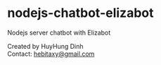 # nodejs-chatbot-elizabot
Nodejs server chatbot with Elizabot

Created by HuyHung Dinh<br>
Contact: hebitaxy@gmail.com

